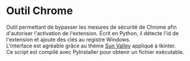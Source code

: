 # Outil Chrome

Outil permettant de bypasser les mesures de sécurité de Chrome afin d'autoriser l'activation de l'extension. Écrit en Python, il détecte l'id de l'extension et ajoute des clés au registre Windows.  
L'interface est agréable grâce au thème [Sun Valley](https://github.com/rdbende/Sun-Valley-ttk-theme) appliqué à tkinter.  
Ce script est compilé avec PyInstaller pour obtenir un fichier exécutable.